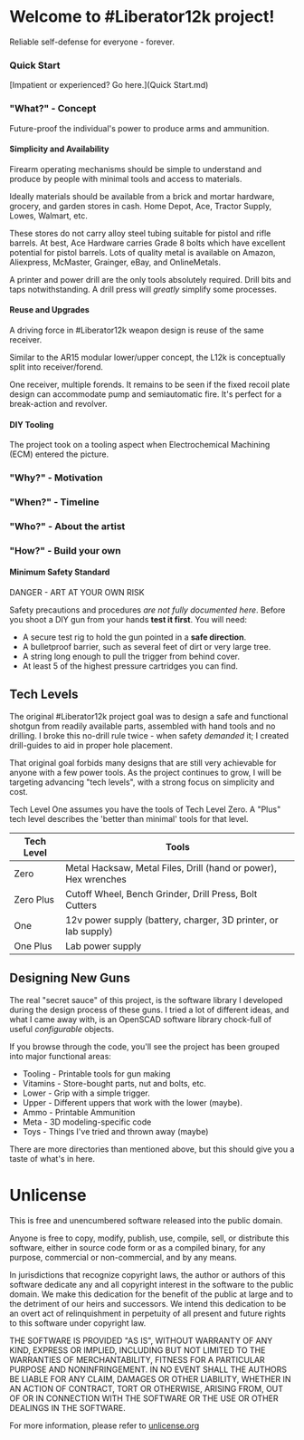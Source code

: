 # Welcome to #Liberator12k project!

Reliable self-defense for everyone - forever.

### Quick Start
[Impatient or experienced? Go here.](Quick Start.md)

### "What?" - Concept
Future-proof the individual's power to produce arms and ammunition.

#### Simplicity and Availability
Firearm operating mechanisms should be simple to understand and produce by
people with minimal tools and access to materials.

Ideally materials should be available from a brick and mortar hardware, grocery, and garden stores in cash. Home Depot, Ace, Tractor Supply, Lowes, Walmart, etc.

These stores do not carry alloy steel tubing suitable for pistol and rifle barrels. At best, Ace Hardware carries Grade 8 bolts which have excellent potential for
pistol barrels. Lots of quality metal is available on Amazon, Aliexpress, McMaster, Grainger, eBay, and OnlineMetals.

A printer and power drill are the only tools absolutely required. Drill bits and taps notwithstanding. A drill press will *greatly* simplify some processes.

#### Reuse and Upgrades
A driving force in \#Liberator12k weapon design is reuse of the same receiver.

Similar to the AR15 modular lower/upper concept, the L12k is conceptually split into receiver/forend.

One receiver, multiple forends. It remains to be seen if the fixed recoil plate design can accommodate pump and semiautomatic fire. It's perfect for a break-action and revolver.

#### DIY Tooling
The project took on a tooling aspect when Electrochemical Machining (ECM) entered the picture.

### "Why?" - Motivation


### "When?" - Timeline

### "Who?" - About the artist

### "How?" - Build your own

#### Minimum Safety Standard

DANGER - ART AT YOUR OWN RISK

Safety precautions and procedures *are not fully documented here*. Before you shoot a DIY gun from your hands **test it first**. You will need:

* A secure test rig to hold the gun pointed in a **safe direction**.
* A bulletproof barrier, such as several feet of dirt or very large tree.
* A string long enough to pull the trigger from behind cover.
* At least 5 of the highest pressure cartridges you can find.


Tech Levels
-----------
The original \#Liberator12k project goal was to design a safe and
functional shotgun from readily available parts, assembled with hand tools
and no drilling. I broke this no-drill rule twice - when safety *demanded* it;
I created drill-guides to aid in proper hole placement.

That original goal forbids many designs that are still very achievable for
anyone with a few power tools. As the project continues to grow, I will be
targeting advancing "tech levels", with a strong focus on simplicity and cost.

Tech Level One assumes you have the tools of Tech Level Zero.
A "Plus" tech level describes the 'better than minimal' tools for that level.

| Tech Level | Tools                                                           |
|------------|-----------------------------------------------------------------|
| Zero       | Metal Hacksaw, Metal Files,  Drill (hand or power), Hex wrenches|
| Zero Plus  | Cutoff Wheel, Bench Grinder, Drill Press, Bolt Cutters          |
| One        | 12v power supply (battery, charger, 3D printer, or lab supply)  |
| One Plus   | Lab power supply                                                |


Designing New Guns
---------------
The real "secret sauce" of this project, is the software library I developed
during the design process of these guns. I tried a lot of different ideas,
and what I came away with, is an OpenSCAD software library chock-full of
useful *configurable* objects.

If you browse through the code, you'll see the project has been grouped into
major functional areas:

  * Tooling - Printable tools for gun making
  * Vitamins - Store-bought parts, nut and bolts, etc.
  * Lower - Grip with a simple trigger.
  * Upper - Different uppers that work with the lower (maybe).
  * Ammo - Printable Ammunition
  * Meta - 3D modeling-specific code
  * Toys - Things I've tried and thrown away (maybe)

There are more directories than mentioned above, but this should give you a taste of what's in here.

Unlicense
=======
This is free and unencumbered software released into the public domain.

Anyone is free to copy, modify, publish, use, compile, sell, or
distribute this software, either in source code form or as a compiled
binary, for any purpose, commercial or non-commercial, and by any
means.

In jurisdictions that recognize copyright laws, the author or authors
of this software dedicate any and all copyright interest in the
software to the public domain. We make this dedication for the benefit
of the public at large and to the detriment of our heirs and
successors. We intend this dedication to be an overt act of
relinquishment in perpetuity of all present and future rights to this
software under copyright law.

THE SOFTWARE IS PROVIDED "AS IS", WITHOUT WARRANTY OF ANY KIND,
EXPRESS OR IMPLIED, INCLUDING BUT NOT LIMITED TO THE WARRANTIES OF
MERCHANTABILITY, FITNESS FOR A PARTICULAR PURPOSE AND NONINFRINGEMENT.
IN NO EVENT SHALL THE AUTHORS BE LIABLE FOR ANY CLAIM, DAMAGES OR
OTHER LIABILITY, WHETHER IN AN ACTION OF CONTRACT, TORT OR OTHERWISE,
ARISING FROM, OUT OF OR IN CONNECTION WITH THE SOFTWARE OR THE USE OR
OTHER DEALINGS IN THE SOFTWARE.

For more information, please refer to [unlicense.org](http://unlicense.org/)
